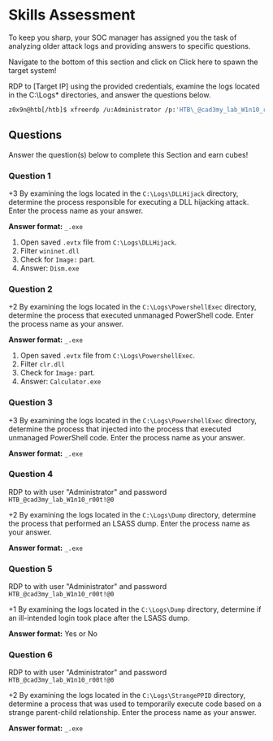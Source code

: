 # Skills Assessment

To keep you sharp, your SOC manager has assigned you the task of analyzing older attack logs and providing answers to specific questions.

Navigate to the bottom of this section and click on Click here to spawn the target system!

RDP to [Target IP] using the provided credentials, examine the logs located in the C:\Logs\* directories, and answer the questions below.

```bash
z0x9n@htb[/htb]$ xfreerdp /u:Administrator /p:'HTB\_@cad3my_lab_W1n10_r00t!@0' /v:[Target IP] /dynamic-resolution
```

## Questions

Answer the question(s) below to complete this Section and earn cubes!

### Question 1

+3 By examining the logs located in the `C:\Logs\DLLHijack` directory, determine the process responsible for executing a DLL hijacking attack. Enter the process name as your answer.

**Answer format:** `_.exe`

1. Open saved `.evtx` file from `C:\Logs\DLLHijack`.
2. Filter `wininet.dll`
3. Check for `Image:` part.
4. Answer: `Dism.exe`

### Question 2

+2 By examining the logs located in the `C:\Logs\PowershellExec` directory, determine the process that executed unmanaged PowerShell code. Enter the process name as your answer.

**Answer format:** `_.exe`

1. Open saved `.evtx` file from `C:\Logs\PowershellExec`.
2. Filter `clr.dll`
3. Check for `Image:` part.
4. Answer: `Calculator.exe`

### Question 3

+3 By examining the logs located in the `C:\Logs\PowershellExec` directory, determine the process that injected into the process that executed unmanaged PowerShell code. Enter the process name as your answer.

**Answer format:** `_.exe`

### Question 4

RDP to with user "Administrator" and password `HTB_@cad3my_lab_W1n10_r00t!@0`

+2 By examining the logs located in the `C:\Logs\Dump` directory, determine the process that performed an LSASS dump. Enter the process name as your answer.

**Answer format:** `_.exe`

### Question 5

RDP to with user "Administrator" and password `HTB_@cad3my_lab_W1n10_r00t!@0`

+1 By examining the logs located in the `C:\Logs\Dump` directory, determine if an ill-intended login took place after the LSASS dump.

**Answer format:** Yes or No

### Question 6

RDP to with user "Administrator" and password `HTB_@cad3my_lab_W1n10_r00t!@0`

+2 By examining the logs located in the `C:\Logs\StrangePPID` directory, determine a process that was used to temporarily execute code based on a strange parent-child relationship. Enter the process name as your answer.

**Answer format:** `_.exe`
